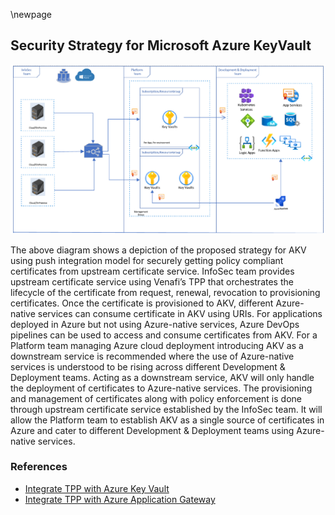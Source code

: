 \newpage 

## Security Strategy for Microsoft Azure KeyVault

![Strategy for an Azure Key Vault using a push integration model](images/akv.png)

The above diagram shows a depiction of the proposed strategy for AKV using push integration model for securely getting policy compliant certificates from upstream certificate service. InfoSec team provides upstream certificate service using Venafi’s TPP that orchestrates the lifecycle of the certificate from request, renewal, revocation to provisioning certificates. Once the certificate is provisioned to AKV, different
Azure-native services can consume certificate in AKV using URIs. For applications deployed in Azure but not using Azure-native services, Azure DevOps pipelines can be used to access and consume certificates
from AKV.
For a Platform team managing Azure cloud deployment introducing AKV as a downstream service is recommended where the use of Azure-native services is understood to be rising across different Development & Deployment teams. Acting as a downstream service, AKV will only handle the deployment of certificates to Azure-native services. The provisioning and management of certificates along with policy enforcement is done through upstream certificate service established by the InfoSec team. It will allow the Platform team to establish AKV as a single source of certificates in Azure and cater to different Development & Deployment teams using Azure-native services.

### References
* [Integrate TPP with Azure Key Vault](azure/akv-downstream-service.md)
* [Integrate TPP with Azure Application Gateway](azure/akv-application-gateway.md)
